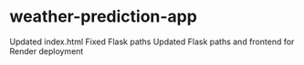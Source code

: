 # weather-prediction-app

Updated index.html
Fixed Flask paths
Updated Flask paths and frontend for Render deployment
